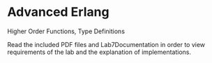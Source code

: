 # Advanced Erlang

Higher Order Functions, Type Definitions

Read the included PDF files and Lab7Documentation in order to view requirements of the lab and the explanation of implementations. 
